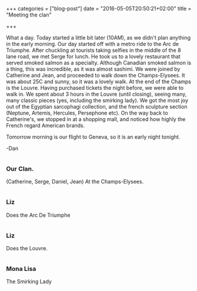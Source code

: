 +++
categories = ["blog-post"]
date = "2016-05-05T20:50:21+02:00"
title = "Meeting the clan"

+++

What a day. Today started a little bit later (10AM), as we didn't plan anything in the early morning. Our day started off with a metro ride to the Arc de Triumphe. After chuckling at tourists taking selfies in the middle of the 8 lane road, we met Serge for lunch. He took us to a lovely restaurant that served smoked salmon as a specialty. Although Canadian smoked salmon is a thing, this was incredible, as it was almost sashimi. We were joined by Catherine and Jean, and proceeded to walk down the Champs-Elysees. It was about 25C and sunny, so it was a lovely walk. At the end of the Champs is the Louvre. Having purchased tickets the night before, we were able to walk in. We spent about 3 hours in the Louvre (until closing), seeing many, many classic pieces (yes, including the smirking lady). We got the most joy out of the Egyptian sarcophagi collection, and the french sculpture section (Neptune, Artemis, Hercules, Persephone etc). On the way back to Catherine's, we stopped in at a shopping mall, and noticed how highly the French regard American brands.

Tomorrow morning is our flight to Geneva, so it is an early night tonight.

-Dan

<div class="row">
  <div class="6u 12u$(xsmall) work-item">
    <a href="http://images.danieltomcej.rocks/clan.jpg" class="image fit thumb" style="outline: 0px;"><img src="http://images.danieltomcej.rocks/thumbs/clan_thumb.jpg" alt="" title=""></a>
      <h3>Our Clan.</h3>
  		<p>(Catherine, Serge, Daniel, Jean) At the Champs-Elysees.</p>
  </div>
  <div class="6u 12u$(xsmall) work-item">
    <a href="http://images.danieltomcej.rocks/arc_de_triumphe.jpg" class="image fit thumb" style="outline: 0px;"><img src="http://images.danieltomcej.rocks/thumbs/arc_de_triumphe_thumb.jpg" alt="" title=""></a>
      <h3>Liz</h3>
      <p>Does the Arc De Triumphe</p>
  </div>
  <div class="6u 12u$(xsmall) work-item">
    <a href="http://images.danieltomcej.rocks/louvre.jpg" class="image fit thumb" style="outline: 0px;"><img src="http://images.danieltomcej.rocks/thumbs/louvre_thumb.jpg" alt="" title=""></a>
      <h3>Liz</h3>
      <p>Does the Louvre.</p>
  </div>
  <div class="6u 12u$(xsmall) work-item">
    <a href="http://images.danieltomcej.rocks/mona_lisa.jpg" class="image fit thumb" style="outline: 0px;"><img src="http://images.danieltomcej.rocks/thumbs/mona_lisa_thumb.jpg" alt="" title=""></a>
      <h3>Mona Lisa</h3>
      <p>The Smirking Lady</p>
  </div>
</div>
